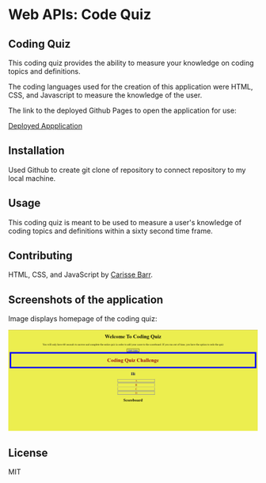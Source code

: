 # Web APIs: Code Quiz

## Coding Quiz

This coding quiz provides the ability to measure your knowledge on coding topics and definitions.

The coding languages used for the creation of this application were HTML, CSS, and Javascript to measure the knowledge of the user.

The link to the deployed Github Pages to open the application for use: 

[Deployed Appplication](https://carissella.github.io/Coding-Assessment-Challenge-Javascript/)

## Installation

Used Github to create git clone of repository to connect repository to my local machine.

## Usage

This coding quiz is meant to be used to measure a user's knowledge of coding topics and definitions within a sixty second time frame. 

## Contributing

HTML, CSS, and JavaScript by [Carisse Barr](https://github.com/Carissella).

## Screenshots of the application

Image displays homepage of the coding quiz:

![Alt text for Homepage](./Assets/ScreenshotJSquizREADME.png? "Screenshot of Homepage of Coding Quiz")

## License

MIT